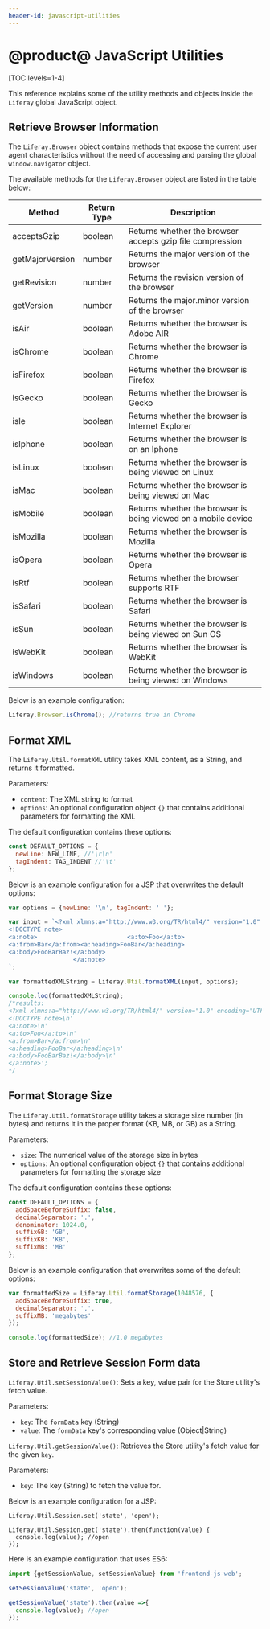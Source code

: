 ```yaml
---
header-id: javascript-utilities
---
```


# @product@ JavaScript Utilities

[TOC levels=1-4]

This reference explains some of the utility methods and objects inside the 
`Liferay` global JavaScript object. 

## Retrieve Browser Information

The `Liferay.Browser` object contains 
methods that expose the current user agent characteristics without the need of 
accessing and parsing the global `window.navigator` object. 

The available methods for the `Liferay.Browser` object are listed in the table 
below:

| Method | Return Type | Description |
| --- | --- | --- |
| acceptsGzip | boolean | Returns whether the browser accepts gzip file compression |
| getMajorVersion | number | Returns the major version of the browser |
| getRevision | number | Returns the revision version of the browser |
| getVersion | number | Returns the major.minor version of the browser |
| isAir | boolean | Returns whether the browser is Adobe AIR |
| isChrome | boolean | Returns whether the browser is Chrome |
| isFirefox | boolean | Returns whether the browser is Firefox |
| isGecko | boolean | Returns whether the browser is Gecko |
| isIe | boolean | Returns whether the browser is Internet Explorer |
| isIphone | boolean | Returns whether the browser is on an Iphone |
| isLinux | boolean | Returns whether the browser is being viewed on Linux |
| isMac | boolean | Returns whether the browser is being viewed on Mac |
| isMobile | boolean | Returns whether the browser is being viewed on a mobile device |
| isMozilla | boolean | Returns whether the browser is Mozilla |
| isOpera | boolean | Returns whether the browser is Opera |
| isRtf | boolean | Returns whether the browser supports RTF |
| isSafari | boolean | Returns whether the browser is Safari |
| isSun | boolean | Returns whether the browser is being viewed on Sun OS |
| isWebKit | boolean | Returns whether the browser is WebKit |
| isWindows | boolean | Returns whether the browser is being viewed on Windows |

Below is an example configuration:

```javascript  
Liferay.Browser.isChrome(); //returns true in Chrome
```

## Format XML

The `Liferay.Util.formatXML` utility takes XML content, as a String, and returns 
it formatted. 

Parameters:
- `content`: The XML string to format
- `options`: An optional configuration object `{}` that contains additional 
  parameters for formatting the XML 

The default configuration contains these options:

```javascript  
const DEFAULT_OPTIONS = {
  newLine: NEW_LINE, //'\r\n'
  tagIndent: TAG_INDENT //'\t'
};
```

Below is an example configuration for a JSP that overwrites the default options:

```javascript  
var options = {newLine: '\n', tagIndent: ' '};

var input = `<?xml xlmns:a="http://www.w3.org/TR/html4/" version="1.0" encoding="UTF-8"?>
<!DOCTYPE note>
<a:note>                         <a:to>Foo</a:to>
<a:from>Bar</a:from><a:heading>FooBar</a:heading>
<a:body>FooBarBaz!</a:body>
                  </a:note>
`;

var formattedXMLString = Liferay.Util.formatXML(input, options);

console.log(formattedXMLString);
/*results:
<?xml xlmns:a="http://www.w3.org/TR/html4/" version="1.0" encoding="UTF-8"?>\n'
<!DOCTYPE note>\n'
<a:note>\n'
<a:to>Foo</a:to>\n'
<a:from>Bar</a:from>\n'
<a:heading>FooBar</a:heading>\n'
<a:body>FooBarBaz!</a:body>\n'
</a:note>';
*/
```

## Format Storage Size

The `Liferay.Util.formatStorage` utility takes a storage size number (in bytes) 
and returns it in the proper format (KB, MB, or GB) as a String. 

Parameters:
- `size`: The numerical value of the storage size in bytes
- `options`: An optional configuration object `{}` that contains additional 
  parameters for formatting the storage size 

The default configuration contains these options:

```javascript  
const DEFAULT_OPTIONS = {
  addSpaceBeforeSuffix: false,
  decimalSeparator: '.',
  denominator: 1024.0,
  suffixGB: 'GB',
  suffixKB: 'KB',
  suffixMB: 'MB'
};
```

Below is an example configuration that overwrites some of the default options:

```javascript  
var formattedSize = Liferay.Util.formatStorage(1048576, {
  addSpaceBeforeSuffix: true,
  decimalSeparator: ',',
  suffixMB: 'megabytes'
});

console.log(formattedSize); //1,0 megabytes
```

## Store and Retrieve Session Form data

`Liferay.Util.setSessionValue()`: Sets a key, value pair for the Store utility's 
fetch value. 

Parameters:
- `key`: The `formData` key (String)
- `value`: The `formData` key's corresponding value (Object|String)

`Liferay.Util.getSessionValue()`: Retrieves the Store utility's fetch value for 
the given `key`.

Parameters:
- `key`: The key (String) to fetch the value for.

Below is an example configuration for a JSP:

```markup
Liferay.Util.Session.set('state', 'open');

Liferay.Util.Session.get('state').then(function(value) {
  console.log(value); //open
});
```

Here is an example configuration that uses ES6:

```javascript  
import {getSessionValue, setSessionValue} from 'frontend-js-web';

setSessionValue('state', 'open');

getSessionValue('state').then(value =>{
  console.log(value); //open
});
```